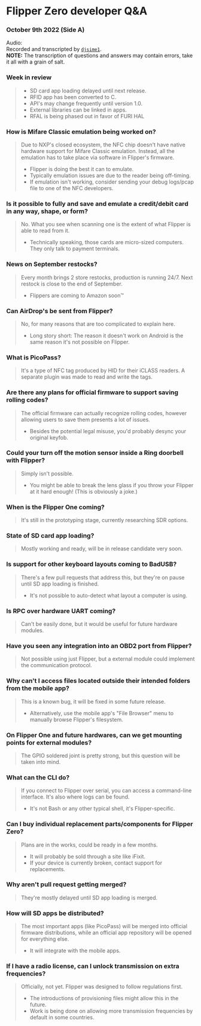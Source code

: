 # Flipper Zero developer Q&A
### October 9th 2022 (Side A)

Audio: []()  
Recorded and transcripted by [`djsime1`](https://dj.je).  
**NOTE:** The transcription of questions and answers may contain errors, take it all with a grain of salt.

### Week in review
> - SD card app loading delayed until next release.
> - RFID app has been converted to C.
> - API's may change frequently until version 1.0.
> - External libraries can be linked in apps.
> - RFAL is being phased out in favor of FURI HAL

### How is Mifare Classic emulation being worked on?
> Due to NXP's closed ecosystem, the NFC chip doesn't have native hardware support for Mifare Classic emulation. Instead, all the emulation has to take place via software in Flipper's firmware.
> - Flipper is doing the best it can to emulate.
> - Typically emulation issues are due to the reader being off-timing.
> - If emulation isn't working, consider sending your debug logs/pcap file to one of the NFC developers.

### Is it possible to fully and save and emulate a credit/debit card in any way, shape, or form?
> No. What you see when scanning one is the extent of what Flipper is able to read from it.
> - Technically speaking, those cards are micro-sized computers. They only talk to payment terminals.

### News on September restocks?
> Every month brings 2 store restocks, production is running 24/7. Next restock is close to the end of September.
> - Flippers are coming to Amazon soon™

### Can AirDrop's be sent from Flipper?
> No, for many reasons that are too complicated to explain here.
> - Long story short: The reason it doesn't work on Android is the same reason it's not possible on Flipper.

### What is PicoPass?
> It's a type of NFC tag produced by HID for their iCLASS readers. A separate plugin was made to read and write the tags.

### Are there any plans for official firmware to support saving rolling codes?
> The official firmware can actually recognize rolling codes, however allowing users to save them presents a lot of issues.
> - Besides the potential legal misuse, you'd probably desync your original keyfob.

### Could your turn off the motion sensor inside a Ring doorbell with Flipper?
> Simply isn't possible.
> - You might be able to break the lens glass if you throw your Flipper at it hard enough! (This is obviously a joke.)

### When is the Flipper One coming?
> It's still in the prototyping stage, currently researching SDR options.

### State of SD card app loading?
> Mostly working and ready, will be in release candidate very soon.

### Is support for other keyboard layouts coming to BadUSB?
> There's a few pull requests that address this, but they're on pause until SD app loading is finished.
> - It's not possible to auto-detect what layout a computer is using.

### Is RPC over hardware UART coming?
> Can't be easily done, but it would be useful for future hardware modules.

### Have you seen any integration into an OBD2 port from Flipper?
> Not possible using just Flipper, but a external module could implement the communication protocol.

### Why can't I access files located outside their intended folders from the mobile app?
> This is a known bug, it will be fixed in some future release.
> - Alternatively, use the mobile app's "File Browser" menu to manually browse Flipper's filesystem.

### On Flipper One and future hardwares, can we get mounting points for external modules?
> The GPIO soldered joint is pretty strong, but this question will be taken into mind.

### What can the CLI do?
> If you connect to Flipper over serial, you can access a command-line interface. It's also where logs can be found.
> - It's not Bash or any other typical shell, it's Flipper-specific.

### Can I buy individual replacement parts/components for Flipper Zero?
> Plans are in the works, could be ready in a few months.
> - It will probably be sold through a site like iFixit.
> - If your device is currently broken, contact support for replacements.

### Why aren't pull request getting merged?
> They're mostly delayed until SD app loading is merged.

### How will SD apps be distributed?
> The most important apps (like PicoPass) will be merged into official firmware distributions, while an official app repository will be opened for everything else.
> - It will integrate with the mobile apps.

### If I have a radio license, can I unlock transmission on extra frequencies?
> Officially, not yet. Flipper was designed to follow regulations first.
> - The introductions of provisioning files might allow this in the future.
> - Work is being done on allowing more transmission frequencies by default in some countries.